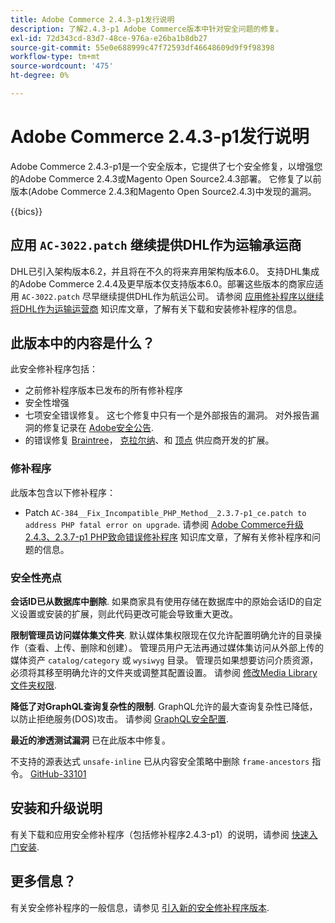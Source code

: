```yaml
---
title: Adobe Commerce 2.4.3-p1发行说明
description: 了解2.4.3-p1 Adobe Commerce版本中针对安全问题的修复。
exl-id: 72d343cd-83d7-48ce-976a-e26ba1b8db27
source-git-commit: 55e0e688999c47f72593df46648609d9f9f98398
workflow-type: tm+mt
source-wordcount: '475'
ht-degree: 0%

---
```


# Adobe Commerce 2.4.3-p1发行说明

Adobe Commerce 2.4.3-p1是一个安全版本，它提供了七个安全修复，以增强您的Adobe Commerce 2.4.3或Magento Open Source2.4.3部署。 它修复了以前版本(Adobe Commerce 2.4.3和Magento Open Source2.4.3)中发现的漏洞。

{{bics}}

## 应用 `AC-3022.patch` 继续提供DHL作为运输承运商

DHL已引入架构版本6.2，并且将在不久的将来弃用架构版本6.0。 支持DHL集成的Adobe Commerce 2.4.4及更早版本仅支持版本6.0。部署这些版本的商家应适用 `AC-3022.patch` 尽早继续提供DHL作为航运公司。 请参阅 [应用修补程序以继续将DHL作为运输运营商](https://support.magento.com/hc/en-us/articles/7707818131597-Apply-a-patch-to-continue-offering-DHL-as-shipping-carrier) 知识库文章，了解有关下载和安装修补程序的信息。

## 此版本中的内容是什么？

此安全修补程序包括：

* 之前修补程序版本已发布的所有修补程序
* 安全性增强
* 七项安全错误修复。 这七个修复中只有一个是外部报告的漏洞。 对外报告漏洞的修复记录在 [Adobe安全公告](https://helpx.adobe.com/security/products/magento/apsb21-86.html).
* 的错误修复 [Braintree](https://experienceleague.adobe.com/docs/commerce-admin/stores-sales/payments/braintree.html)， [克拉尔纳](https://marketplace.magento.com/klarna-m2-klarna.html)、和 [顶点](https://marketplace.magento.com/vertexinc-vertex-tax-module.html) 供应商开发的扩展。

### 修补程序

此版本包含以下修补程序：

* Patch `AC-384__Fix_Incompatible_PHP_Method__2.3.7-p1_ce.patch to address PHP fatal error on upgrade`. 请参阅 [Adobe Commerce升级2.4.3、2.3.7-p1 PHP致命错误修补程序](https://support.magento.com/hc/en-us/articles/4408021533069-Adobe-Commerce-upgrade-2-4-3-2-3-7-p1-PHP-Fatal-error-Hotfix) 知识库文章，了解有关修补程序和问题的信息。

### 安全性亮点

**会话ID已从数据库中删除**. 如果商家具有使用存储在数据库中的原始会话ID的自定义设置或安装的扩展，则此代码更改可能会导致重大更改。 <!-- MC-40976-->

**限制管理员访问媒体集文件夹**. 默认媒体集权限现在仅允许配置明确允许的目录操作（查看、上传、删除和创建）。 管理员用户无法再通过媒体集访问从外部上传的媒体资产 `catalog/category` 或 `wysiwyg` 目录。 管理员如果想要访问介质资源，必须将其移至明确允许的文件夹或调整其配置设置。 请参阅 [修改Media Library文件夹权限](https://developer.adobe.com/commerce/php/tutorials/backend/modify-image-library-permissions/). <!-- B2B-1897-->

**降低了对GraphQL查询复杂性的限制**. GraphQL允许的最大查询复杂性已降低，以防止拒绝服务(DOS)攻击。 请参阅 [GraphQL安全配置](https://devdocs.magento.com/guides/v2.4/graphql/security-configuration.html). <!-- PWA-1700-->

**最近的渗透测试漏洞** 已在此版本中修复。 <!-- MC-42431-->

不支持的源表达式 `unsafe-inline` 已从内容安全策略中删除 `frame-ancestors` 指令。 [GitHub-33101](https://github.com/magento/magento2/issues/33101)<!-- MC-42632-->

## 安装和升级说明

有关下载和应用安全修补程序（包括修补程序2.4.3-p1）的说明，请参阅 [快速入门安装](../../../installation/composer.md).

## 更多信息？

有关安全修补程序的一般信息，请参见 [引入新的安全修补程序版本](https://community.magento.com/t5/Magento-DevBlog/Introducing-the-New-Security-Patch-Release/ba-p/141287).
